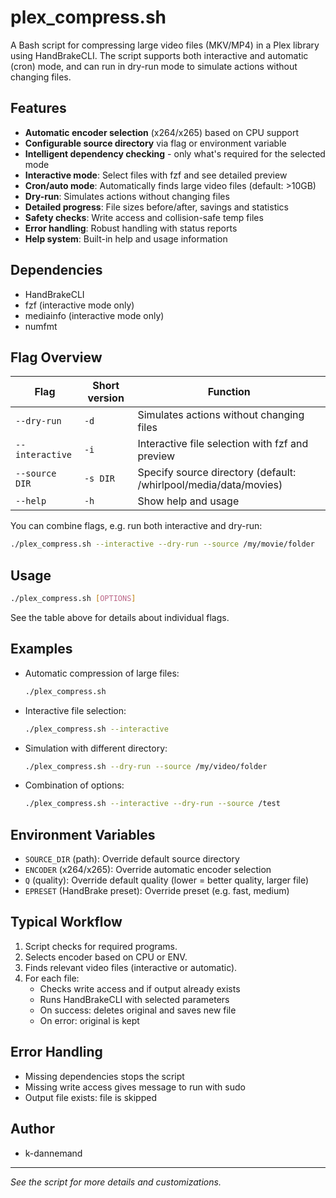 # plex_compress.sh

A Bash script for compressing large video files (MKV/MP4) in a Plex library using HandBrakeCLI. The script supports both interactive and automatic (cron) mode, and can run in dry-run mode to simulate actions without changing files.

## Features
- **Automatic encoder selection** (x264/x265) based on CPU support
- **Configurable source directory** via flag or environment variable
- **Intelligent dependency checking** - only what's required for the selected mode
- **Interactive mode**: Select files with fzf and see detailed preview
- **Cron/auto mode**: Automatically finds large video files (default: >10GB)
- **Dry-run**: Simulates actions without changing files
- **Detailed progress**: File sizes before/after, savings and statistics
- **Safety checks**: Write access and collision-safe temp files
- **Error handling**: Robust handling with status reports
- **Help system**: Built-in help and usage information

## Dependencies
- HandBrakeCLI
- fzf (interactive mode only)
- mediainfo (interactive mode only)
- numfmt


## Flag Overview

| Flag              | Short version | Function                                                      |
|-------------------|---------------|---------------------------------------------------------------|
| `--dry-run`       | `-d`          | Simulates actions without changing files                      |
| `--interactive`   | `-i`          | Interactive file selection with fzf and preview              |
| `--source DIR`    | `-s DIR`      | Specify source directory (default: /whirlpool/media/data/movies) |
| `--help`          | `-h`          | Show help and usage                                           |

You can combine flags, e.g. run both interactive and dry-run:

```bash
./plex_compress.sh --interactive --dry-run --source /my/movie/folder
```

## Usage
```bash
./plex_compress.sh [OPTIONS]
```

See the table above for details about individual flags.

## Examples
- Automatic compression of large files:
  ```bash
  ./plex_compress.sh
  ```
- Interactive file selection:
  ```bash
  ./plex_compress.sh --interactive
  ```
- Simulation with different directory:
  ```bash
  ./plex_compress.sh --dry-run --source /my/video/folder
  ```
- Combination of options:
  ```bash
  ./plex_compress.sh --interactive --dry-run --source /test
  ```

## Environment Variables
- `SOURCE_DIR` (path): Override default source directory
- `ENCODER` (x264/x265): Override automatic encoder selection
- `Q` (quality): Override default quality (lower = better quality, larger file)
- `EPRESET` (HandBrake preset): Override preset (e.g. fast, medium)

## Typical Workflow
1. Script checks for required programs.
2. Selects encoder based on CPU or ENV.
3. Finds relevant video files (interactive or automatic).
4. For each file:
   - Checks write access and if output already exists
   - Runs HandBrakeCLI with selected parameters
   - On success: deletes original and saves new file
   - On error: original is kept

## Error Handling
- Missing dependencies stops the script
- Missing write access gives message to run with sudo
- Output file exists: file is skipped

## Author
- k-dannemand

---

*See the script for more details and customizations.*
